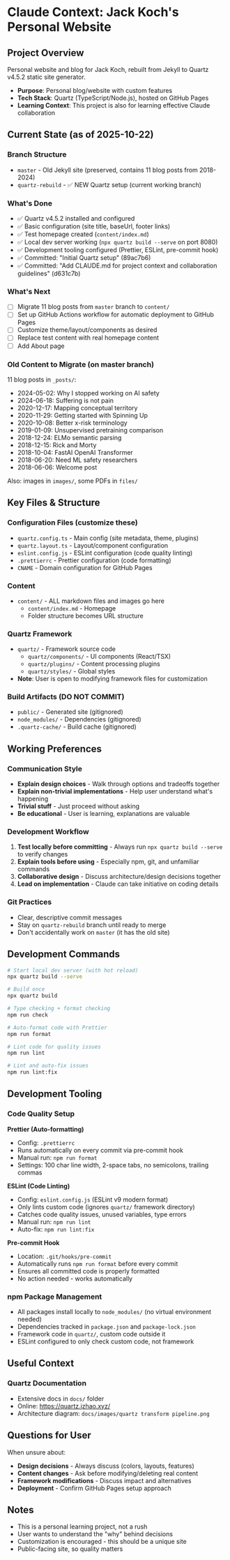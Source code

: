 # Claude Context: Jack Koch's Personal Website

## Project Overview

Personal website and blog for Jack Koch, rebuilt from Jekyll to Quartz v4.5.2 static site generator.

- **Purpose**: Personal blog/website with custom features
- **Tech Stack**: Quartz (TypeScript/Node.js), hosted on GitHub Pages
- **Learning Context**: This project is also for learning effective Claude collaboration

## Current State (as of 2025-10-22)

### Branch Structure

- `master` - Old Jekyll site (preserved, contains 11 blog posts from 2018-2024)
- `quartz-rebuild` - ✅ NEW Quartz setup (current working branch)

### What's Done

- ✅ Quartz v4.5.2 installed and configured
- ✅ Basic configuration (site title, baseUrl, footer links)
- ✅ Test homepage created (`content/index.md`)
- ✅ Local dev server working (`npx quartz build --serve` on port 8080)
- ✅ Development tooling configured (Prettier, ESLint, pre-commit hook)
- ✅ Committed: "Initial Quartz setup" (89ac7b6)
- ✅ Committed: "Add CLAUDE.md for project context and collaboration guidelines" (d631c7b)

### What's Next

- [ ] Migrate 11 blog posts from `master` branch to `content/`
- [ ] Set up GitHub Actions workflow for automatic deployment to GitHub Pages
- [ ] Customize theme/layout/components as desired
- [ ] Replace test content with real homepage content
- [ ] Add About page

### Old Content to Migrate (on master branch)

11 blog posts in `_posts/`:

- 2024-05-02: Why I stopped working on AI safety
- 2024-06-18: Suffering is not pain
- 2020-12-17: Mapping conceptual territory
- 2020-11-29: Getting started with Spinning Up
- 2020-10-08: Better x-risk terminology
- 2019-01-09: Unsupervised pretraining comparison
- 2018-12-24: ELMo semantic parsing
- 2018-12-15: Rick and Morty
- 2018-10-04: FastAI OpenAI Transformer
- 2018-06-20: Need ML safety researchers
- 2018-06-06: Welcome post

Also: images in `images/`, some PDFs in `files/`

## Key Files & Structure

### Configuration Files (customize these)

- `quartz.config.ts` - Main config (site metadata, theme, plugins)
- `quartz.layout.ts` - Layout/component configuration
- `eslint.config.js` - ESLint configuration (code quality linting)
- `.prettierrc` - Prettier configuration (code formatting)
- `CNAME` - Domain configuration for GitHub Pages

### Content

- `content/` - ALL markdown files and images go here
  - `content/index.md` - Homepage
  - Folder structure becomes URL structure

### Quartz Framework

- `quartz/` - Framework source code
  - `quartz/components/` - UI components (React/TSX)
  - `quartz/plugins/` - Content processing plugins
  - `quartz/styles/` - Global styles
- **Note**: User is open to modifying framework files for customization

### Build Artifacts (DO NOT COMMIT)

- `public/` - Generated site (gitignored)
- `node_modules/` - Dependencies (gitignored)
- `.quartz-cache/` - Build cache (gitignored)

## Working Preferences

### Communication Style

- **Explain design choices** - Walk through options and tradeoffs together
- **Explain non-trivial implementations** - Help user understand what's happening
- **Trivial stuff** - Just proceed without asking
- **Be educational** - User is learning, explanations are valuable

### Development Workflow

1. **Test locally before committing** - Always run `npx quartz build --serve` to verify changes
2. **Explain tools before using** - Especially npm, git, and unfamiliar commands
3. **Collaborative design** - Discuss architecture/design decisions together
4. **Lead on implementation** - Claude can take initiative on coding details

### Git Practices

- Clear, descriptive commit messages
- Stay on `quartz-rebuild` branch until ready to merge
- Don't accidentally work on `master` (it has the old site)

## Development Commands

```bash
# Start local dev server (with hot reload)
npx quartz build --serve

# Build once
npx quartz build

# Type checking + format checking
npm run check

# Auto-format code with Prettier
npm run format

# Lint code for quality issues
npm run lint

# Lint and auto-fix issues
npm run lint:fix
```

## Development Tooling

### Code Quality Setup

**Prettier (Auto-formatting)**

- Config: `.prettierrc`
- Runs automatically on every commit via pre-commit hook
- Manual run: `npm run format`
- Settings: 100 char line width, 2-space tabs, no semicolons, trailing commas

**ESLint (Code Linting)**

- Config: `eslint.config.js` (ESLint v9 modern format)
- Only lints custom code (ignores `quartz/` framework directory)
- Catches code quality issues, unused variables, type errors
- Manual run: `npm run lint`
- Auto-fix: `npm run lint:fix`

**Pre-commit Hook**

- Location: `.git/hooks/pre-commit`
- Automatically runs `npm run format` before every commit
- Ensures all committed code is properly formatted
- No action needed - works automatically

### npm Package Management

- All packages install locally to `node_modules/` (no virtual environment needed)
- Dependencies tracked in `package.json` and `package-lock.json`
- Framework code in `quartz/`, custom code outside it
- ESLint configured to only check custom code, not framework

## Useful Context

### Quartz Documentation

- Extensive docs in `docs/` folder
- Online: https://quartz.jzhao.xyz/
- Architecture diagram: `docs/images/quartz transform pipeline.png`

## Questions for User

When unsure about:

- **Design decisions** - Always discuss (colors, layouts, features)
- **Content changes** - Ask before modifying/deleting real content
- **Framework modifications** - Discuss impact and alternatives
- **Deployment** - Confirm GitHub Pages setup approach

## Notes

- This is a personal learning project, not a rush
- User wants to understand the "why" behind decisions
- Customization is encouraged - this should be a unique site
- Public-facing site, so quality matters
